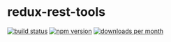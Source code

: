 # redux-rest-tools

[![build status](https://img.shields.io/travis/ocolot/redux-rest-tools.svg)](https://travis-ci.org/ocolot/redux-rest-tools)
[![npm version](https://img.shields.io/npm/v/redux-rest-tools.svg)](https://www.npmjs.com/package/redux-rest-tools)
[![downloads per month](https://img.shields.io/npm/dm/redux-rest-tools.svg)](https://www.npmjs.com/package/redux-rest-tools)
